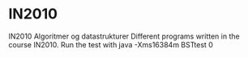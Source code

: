 # IN2010
IN2010 Algoritmer og datastrukturer
Different programs written in the course IN2010. 
Run the test with java -Xms16384m BSTtest 0
